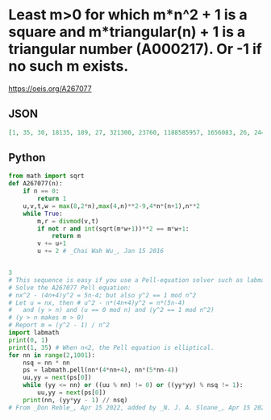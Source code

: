 # Least m\>0 for which m\*n^2 \+ 1 is a square and m\*triangular\(n\) \+ 1 is a triangular number \(A000217\)\. Or \-1 if no such m exists\.
https://oeis.org/A267077
## JSON
```JSON
[1, 35, 30, 18135, 189, 27, 321300, 23760, 1188585957, 1656083, 26, 244894427400, 82093908624206325, 1858717755529547, 86478, 21491811639746039592, 26135932603458945934958445, 353382195058506640426335, 26780050, 7859354769338288038121982384, 274554988002]
```
## Python
```Python
from math import sqrt
def A267077(n):
    if n == 0:
        return 1
    u,v,t,w = max(8,2*n),max(4,n)**2-9,4*n*(n+1),n**2
    while True:
        m,r = divmod(v,t)
        if not r and int(sqrt(m*w+1))**2 == m*w+1:
            return m
        v += u+1
        u += 2 # _Chai Wah Wu_, Jan 15 2016
```
```Python

```
```Python
3
# This sequence is easy if you use a Pell-equation solver such as labmath.py
# Solve the A267077 Pell equation:
# nx^2 - (4n+4)y^2 = 5n-4; but also y^2 == 1 mod n^2
# Let u = nx, then # u^2 - n*(4n+4)y^2 = n*(5n-4)
#   and (y > n) and (u == 0 mod n) and (y^2 == 1 mod n^2)
# (y > n makes m > 0)
# Report m = (y^2 - 1) / n^2
import labmath
print(0, 1)
print(1, 35) # When n<2, the Pell equation is elliptical.
for nn in range(2,1001):
    nsq = nn * nn
    ps = labmath.pell(nn*(4*nn+4), nn*(5*nn-4))
    uu,yy = next(ps[0])
    while (yy <= nn) or ((uu % nn) != 0) or ((yy*yy) % nsq != 1):
        uu,yy = next(ps[0])
    print(nn, (yy*yy - 1) // nsq)
# From _Don Reble_, Apr 15 2022, added by _N. J. A. Sloane_, Apr 15 2022.
```
